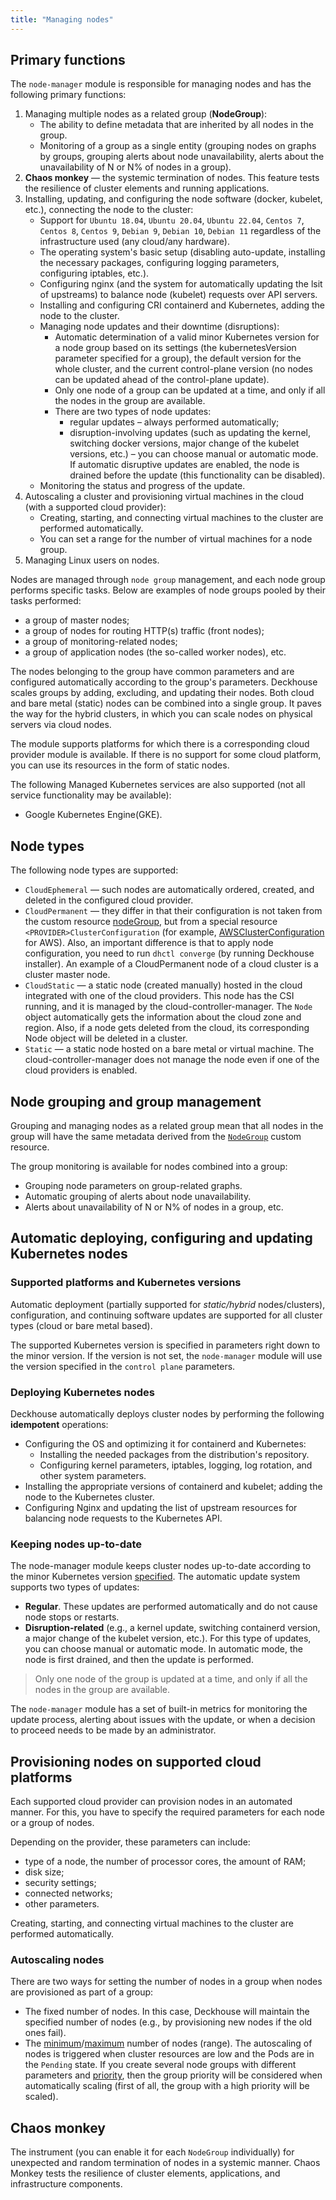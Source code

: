 ```yaml
---
title: "Managing nodes"
---
```


## Primary functions

The `node-manager` module is responsible for managing nodes and has the following primary functions:
1. Managing multiple nodes as a related group (**NodeGroup**):
    * The ability to define metadata that are inherited by all nodes in the group.
    * Monitoring of a group as a single entity (grouping nodes on graphs by groups, grouping alerts about node unavailability, alerts about the unavailability of N or N% of nodes in a group).
2. **Chaos monkey** — the systemic termination of nodes. This feature tests the resilience of cluster elements and running applications.
3. Installing, updating, and configuring the node software (docker, kubelet, etc.), connecting the node to the cluster:
    * Support for `Ubuntu 18.04`, `Ubuntu 20.04`, `Ubuntu 22.04`, `Centos 7`, `Centos 8`, `Centos 9`, `Debian 9`, `Debian 10`, `Debian 11` regardless of the infrastructure used (any cloud/any hardware).
    * The operating system's basic setup (disabling auto-update, installing the necessary packages, configuring logging parameters, configuring iptables, etc.).
    * Configuring nginx (and the system for automatically updating the lsit of upstreams) to balance node (kubelet) requests over API servers.
    * Installing and configuring CRI containerd and Kubernetes, adding the node to the cluster.
    * Managing node updates and their downtime (disruptions):
        * Automatic determination of a valid minor Kubernetes version for a node group based on its settings (the kubernetesVersion parameter specified for a group), the default version for the whole cluster, and the current control-plane version (no nodes can be updated ahead of the control-plane update).
        * Only one node of a group can be updated at a time, and only if all the nodes in the group are available.
        * There are two types of node updates:
            * regular updates – always performed automatically;
            * disruption-involving updates (such as updating the kernel, switching docker versions, major change of the kubelet versions, etc.) – you can choose manual or automatic mode. If automatic disruptive updates are enabled, the node is drained before the update (this functionality can be disabled).
    * Monitoring the status and progress of the update.
4. Autoscaling a cluster and provisioning virtual machines in the cloud (with a supported cloud provider):
    * Creating, starting, and connecting virtual machines to the cluster are performed automatically.
    * You can set a range for the number of virtual machines for a node group.
5. Managing Linux users on nodes.

Nodes are managed through `node group` management, and each node group performs specific tasks. Below are examples of node groups pooled by their tasks performed:
- a group of master nodes;
- a group of nodes for routing HTTP(s) traffic (front nodes);
- a group of monitoring-related nodes;
- a group of application nodes (the so-called worker nodes), etc.

The nodes belonging to the group have common parameters and are configured automatically according to the group's parameters. Deckhouse scales groups by adding, excluding, and updating their nodes. Both cloud and bare metal (static) nodes can be combined into a single group. It paves the way for the hybrid clusters, in which you can scale nodes on physical servers via cloud nodes.

The module supports platforms for which there is a corresponding cloud provider module is available. If there is no support for some cloud platform, you can use its resources in the form of static nodes.

The following Managed Kubernetes services are also supported (not all service functionality may be available):
- Google Kubernetes Engine(GKE).

## Node types

The following node types are supported:
- `CloudEphemeral` — such nodes are automatically ordered, created, and deleted in the configured cloud provider.
- `CloudPermanent` — they differ in that their configuration is not taken from the custom resource [nodeGroup](cr.html#nodegroup), but from a special resource `<PROVIDER>ClusterConfiguration` (for example, [AWSClusterConfiguration](../030-cloud-provider-aws/cluster_configuration.html) for AWS). Also, an important difference is that to apply node configuration, you need to run `dhctl converge` (by running Deckhouse installer). An example of a CloudPermanent node of a cloud cluster is a cluster master node.
- `CloudStatic` — a static node (created manually) hosted in the cloud integrated with one of the cloud providers. This node has the CSI running, and it is managed by the cloud-controller-manager. The `Node` object automatically gets the information about the cloud zone and region. Also, if a node gets deleted from the cloud, its corresponding Node object will be deleted in a cluster.
- `Static` — a static node hosted on a bare metal or virtual machine. The cloud-controller-manager does not manage the node even if one of the cloud providers is enabled.

## Node grouping and group management

Grouping and managing nodes as a related group mean that all nodes in the group will have the same metadata derived from the [`NodeGroup`](cr.html#nodegroup) custom resource.

The group monitoring is available for nodes combined into a group:
- Grouping node parameters on group-related graphs.
- Automatic grouping of alerts about node unavailability.
- Alerts about unavailability of N or N% of nodes in a group, etc.

## Automatic deploying, configuring and updating Kubernetes nodes

### Supported platforms and Kubernetes versions

Automatic deployment (partially supported for *static/hybrid* nodes/clusters), configuration, and continuing software updates are supported for all cluster types (cloud or bare metal based).

The supported Kubernetes version is specified in parameters right down to the minor version. If the version is not set, the `node-manager` module will use the version specified in the `control plane` parameters.

### Deploying Kubernetes nodes

Deckhouse automatically deploys cluster nodes by performing the following **idempotent** operations:
- Configuring the OS and optimizing it for containerd and Kubernetes:
  - Installing the needed packages from the distribution's repository.
  - Configuring kernel parameters, iptables, logging, log rotation, and other system parameters.
- Installing the appropriate versions of containerd and kubelet; adding the node to the Kubernetes cluster.
- Configuring Nginx and updating the list of upstream resources for balancing node requests to the Kubernetes API.

### Keeping nodes up-to-date

The node-manager module keeps cluster nodes up-to-date according to the minor Kubernetes version [specified](configuration.html). The automatic update system supports two types of updates:
- **Regular**. These updates are performed automatically and do not cause node stops or restarts.
- **Disruption-related** (e.g., a kernel update, switching containerd version, a major change of the kubelet version, etc.). For this type of updates, you can choose manual or automatic mode. In automatic mode, the node is first drained, and then the update is performed.

> Only one node of the group is updated at a time, and only if all the nodes in the group are available.

The `node-manager` module has a set of built-in metrics for monitoring the update process, alerting about issues with the update, or when a decision to proceed needs to be made by an administrator.

## Provisioning nodes on supported cloud platforms

Each supported cloud provider can provision nodes in an automated manner. For this, you have to specify the required parameters for each node or a group of nodes.

Depending on the provider, these parameters can include:
- type of a node, the number of processor cores, the amount of RAM;
- disk size;
- security settings;
- connected networks;
- other parameters.

Creating, starting, and connecting virtual machines to the cluster are performed automatically.

### Autoscaling nodes

There are two ways for setting the number of nodes in a group when nodes are provisioned as part of a group:
- The fixed number of nodes. In this case, Deckhouse will maintain the specified number of nodes (e.g., by provisioning new nodes if the old ones fail).
- The [minimum](cr.html#nodegroup-v1-spec-cloudinstances-minperzone)/[maximum](cr.html#nodegroup-v1-spec-cloudinstances-maxperzone) number of nodes (range). The autoscaling of nodes is triggered when cluster resources are low and the Pods are in the `Pending` state. If you create several node groups with different parameters and [priority](cr.html#nodegroup-v1-spec-cloudinstances-priority), then the group priority will be considered when automatically scaling (first of all, the group with a high priority will be scaled).

## Chaos monkey

The instrument (you can enable it for each `NodeGroup` individually) for unexpected and random termination of nodes in a systemic manner. Chaos Monkey tests the resilience of cluster elements, applications, and infrastructure components.
